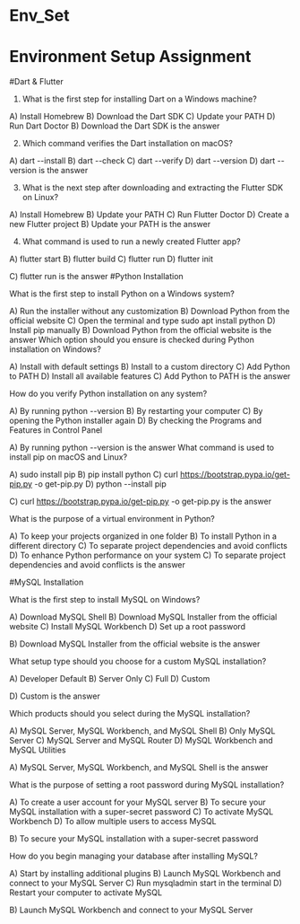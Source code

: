 # Env_Set

# Environment Setup Assignment

#Dart & Flutter

1. What is the first step for installing Dart on a Windows machine?

A) Install Homebrew
B) Download the Dart SDK
C) Update your PATH
D) Run Dart Doctor
B) Download the Dart SDK is the answer


2. Which command verifies the Dart installation on macOS?

A) dart --install
B) dart --check
C) dart --verify
D) dart --version
D) dart --version is the answer

3. What is the next step after downloading and extracting the Flutter SDK on Linux?

A) Install Homebrew
B) Update your PATH
C) Run Flutter Doctor
D) Create a new Flutter project
B) Update your PATH is the answer

4. What command is used to run a newly created Flutter app?

A) flutter start
B) flutter build
C) flutter run
D) flutter init

C) flutter run is the answer
#Python Installation

What is the first step to install Python on a Windows system?

A) Run the installer without any customization
B) Download Python from the official website
C) Open the terminal and type sudo apt install python
D) Install pip manually
B) Download Python from the official website is the answer
Which option should you ensure is checked during Python installation on Windows?

A) Install with default settings
B) Install to a custom directory
C) Add Python to PATH
D) Install all available features
C) Add Python to PATH is the answer

How do you verify Python installation on any system?

A) By running python --version
B) By restarting your computer
C) By opening the Python installer again
D) By checking the Programs and Features in Control Panel

A) By running python --version is the answer
What command is used to install pip on macOS and Linux?

A) sudo install pip
B) pip install python
C) curl https://bootstrap.pypa.io/get-pip.py -o get-pip.py
D) python --install pip

C) curl https://bootstrap.pypa.io/get-pip.py -o get-pip.py is the answer

What is the purpose of a virtual environment in Python?

A) To keep your projects organized in one folder
B) To install Python in a different directory
C) To separate project dependencies and avoid conflicts
D) To enhance Python performance on your system
C) To separate project dependencies and avoid conflicts is the answer

#MySQL Installation

What is the first step to install MySQL on Windows?

A) Download MySQL Shell
B) Download MySQL Installer from the official website
C) Install MySQL Workbench
D) Set up a root password

B) Download MySQL Installer from the official website is the answer

What setup type should you choose for a custom MySQL installation?

A) Developer Default
B) Server Only
C) Full
D) Custom

D) Custom is the answer

Which products should you select during the MySQL installation?

A) MySQL Server, MySQL Workbench, and MySQL Shell
B) Only MySQL Server
C) MySQL Server and MySQL Router
D) MySQL Workbench and MySQL Utilities

A) MySQL Server, MySQL Workbench, and MySQL Shell is the answer

What is the purpose of setting a root password during MySQL installation?

A) To create a user account for your MySQL server
B) To secure your MySQL installation with a super-secret password
C) To activate MySQL Workbench
D) To allow multiple users to access MySQL

B) To secure your MySQL installation with a super-secret password

How do you begin managing your database after installing MySQL?

A) Start by installing additional plugins
B) Launch MySQL Workbench and connect to your MySQL Server
C) Run mysqladmin start in the terminal
D) Restart your computer to activate MySQL

B) Launch MySQL Workbench and connect to your MySQL Server
